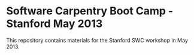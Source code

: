 Software Carpentry Boot Camp - Stanford May 2013
=================================

This repository contains materials for the Stanford SWC workshop in May 2013.

[contrib]: https://github.com/swcarpentry/boot-camps/blob/master/CONTRIBUTING.md
[wiki]: https://github.com/swcarpentry/boot-camps/wiki
